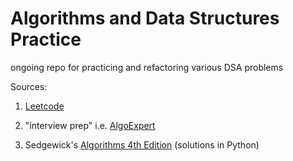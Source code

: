 # Algorithms and Data Structures Practice 

ongoing repo for practicing and refactoring various DSA problems 

Sources: 

1. [Leetcode](https://leetcode.com/) 

2. "interview prep" i.e. [AlgoExpert](https://www.algoexpert.io/questions) 

3. Sedgewick's [Algorithms 4th Edition](https://algs4.cs.princeton.edu/home/) (solutions in Python)